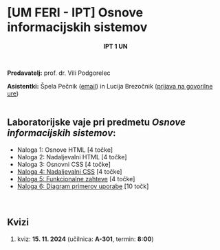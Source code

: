 # [UM FERI - IPT] Osnove informacijskih sistemov

<p align="center">
  <b>IPT 1 UN <br/></b>
</p>
<br/>

**Predavatelj:** prof. dr. Vili Podgorelec

**Asistentki:** Špela Pečnik ([email](mailto:spela.pecnik@tutamail.com)) in Lucija Brezočnik ([prijava na govorilne ure](https://calendly.com/lucija-brezocnik/30min))<br/><br/>

## Laboratorijske vaje pri predmetu *Osnove informacijskih sistemov*:
- Naloga 1: Osnove HTML [4 točke]
- Naloga 2: Nadaljevalni HTML [4 točke]
- Naloga 3: Osnovni CSS [4 točke]
- [Naloga 4: Nadaljevalni CSS](<Naloge/Naloga 4.md>) [4 točke]
- [Naloga 5: Funkcionalne zahteve](<Naloge/Naloga 5.md>) [4 točke]
- [Naloga 6: Diagram primerov uporabe](<Naloge/Naloga 6.md>) [10 točk]
<br/><br/><br/>

## Kvizi
1. kviz: **15. 11. 2024** (učilnica: **A-301**, termin: **8:00**)
